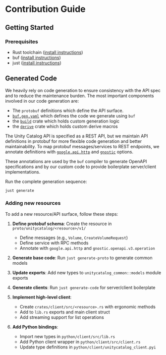 # Contribution Guide

## Getting Started

### Prerequisites

- Rust toolchain ([install instructions](https://www.rust-lang.org/tools/install))
- buf ([install instructions](https://buf.build/docs/installation))
- just ([install instructions](https://just.systems/man/en/))

## Generated Code

We heavily rely on code generation to ensure consistency with the API spec and to reduce the maintenance burden.
The most important components involved in our code generation are:

- The `protobuf` definitions which define the API surface.
- [`buf.gen.yaml`](buf.gen.yaml) which defines the code we generate using `buf`
- the [`build`](crates/build) crate which holds custom generation logic
- the [`derive`](crates/derive) crate which holds custom derive macros

The Unity Catalog API is specified as a REST API, but we maintain API definitions in
protobuf for more flexible code generation and better maintainability. To map protobuf
messages/services to REST endpoints, we annotate definitions with
[`google.api.http`](https://github.com/googleapis/googleapis/blob/master/google/api/http.proto)
and [`gnostic`](https://github.com/google/gnostic) options.

These annotations are used by the `buf` compiler to generate OpenAPI specifications
and by our custom code to provide boilerplate server/client implementations.

Run the complete generation sequence:

```sh
just generate
```

### Adding new resources

To add a new resource/API surface, follow these steps:

1. **Define protobuf schema**: Create the resource in `proto/unitycatalog/<resource>/v1/`
   - Define messages (e.g., `Volume`, `CreateVolumeRequest`)
   - Define service with RPC methods
   - Annotate with `google.api.http` and `gnostic.openapi.v3.operation`

2. **Generate base code**: Run `just generate-proto` to generate common models

3. **Update exports**: Add new types to `unitycatalog_common::models` module exports

4. **Generate clients**: Run `just generate-code` for server/client boilerplate

5. **Implement high-level client**:
   - Create `crates/client/src/<resource>.rs` with ergonomic methods
   - Add to `lib.rs` exports and main client struct
   - Add streaming support for list operations

6. **Add Python bindings**:
   - Import new types in `python/client/src/lib.rs`
   - Add Python client wrapper in `python/client/src/client.rs`
   - Update type definitions in `python/client/unitycatalog_client.pyi`
